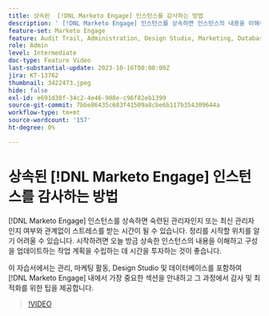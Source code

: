 ```yaml
---
title: 상속된  [!DNL Marketo Engage] 인스턴스를 감사하는 방법
description: ' [!DNL Marketo Engage] 인스턴스를 상속하면 인스턴스의 내용을 이해하고 구성을 업데이트할 실행 계획을 만드는 데 시간을 투자하는 것이 좋습니다. 이 튜토리얼에서는 관리, 마케팅 활동, Design Studio 및 데이터베이스를 포함하여  [!DNL Marketo Engage] 내에서 가장 중요한 섹션을 다루며 감사 및 최적화를 위한 팁을 제공합니다.'
feature-set: Marketo Engage
feature: Audit Trail, Administration, Design Studio, Marketing, Database
role: Admin
level: Intermediate
doc-type: Feature Video
last-substantial-update: 2023-10-16T00:00:00Z
jira: KT-13762
thumbnail: 3422473.jpeg
hide: false
exl-id: e691d38f-34c2-4e46-908e-c96f82eb1399
source-git-commit: 7bbe86435c683f41509a8cbe6b117b354309644a
workflow-type: tm+mt
source-wordcount: '157'
ht-degree: 0%

---
```


# 상속된 [!DNL Marketo Engage] 인스턴스를 감사하는 방법

[!DNL Marketo Engage] 인스턴스를 상속하면 숙련된 관리자인지 또는 최신 관리자인지 여부와 관계없이 스트레스를 받는 시간이 될 수 있습니다. 정리를 시작할 위치를 알기 어려울 수 있습니다. 시작하려면 오늘 방금 상속한 인스턴스의 내용을 이해하고 구성을 업데이트하는 작업 계획을 수립하는 데 시간을 투자하는 것이 좋습니다.

이 자습서에서는 관리, 마케팅 활동, Design Studio 및 데이터베이스를 포함하여 [!DNL Marketo Engage] 내에서 가장 중요한 섹션을 안내하고 그 과정에서 감사 및 최적화를 위한 팁을 제공합니다.

>[!VIDEO](https://video.tv.adobe.com/v/3422473/?learn=on)
